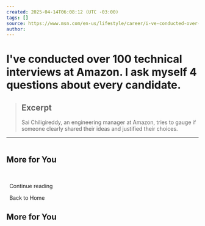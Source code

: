```yaml
---
created: 2025-04-14T06:08:12 (UTC -03:00)
tags: []
source: https://www.msn.com/en-us/lifestyle/career/i-ve-conducted-over-100-technical-interviews-at-amazon-i-ask-myself-4-questions-about-every-candidate/ar-AA1CQZbv?ocid=winp2fptaskbar&cvid=cf55164862ff4d07f21ec0ad8124ab23&ei=11
author: 
---
```


# I've conducted over 100 technical interviews at Amazon. I ask myself 4 questions about every candidate.

> ## Excerpt
> Sai Chiligireddy, an engineering manager at Amazon, tries to gauge if someone clearly shared their ideas and justified their choices.

---
![](data:image/png;base64,iVBORw0KGgoAAAANSUhEUgAAAAEAAAABCAQAAAC1HAwCAAAAC0lEQVR42mNkYAAAAAYAAjCB0C8AAAAASUVORK5CYII=)

## More for You

  ![](data:image/png;base64,iVBORw0KGgoAAAANSUhEUgAAAAEAAAABCAQAAAC1HAwCAAAAC0lEQVR42mNkYAAAAAYAAjCB0C8AAAAASUVORK5CYII=)

  Continue reading

  Back to Home

## More for You

